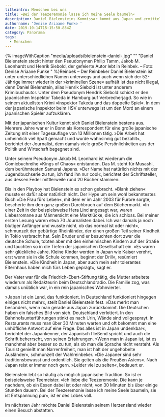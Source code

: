 ```yaml
---
titleintro: Menschen bei uns
title: »Bei der Teezeremonie lasse ich meine Seele baumeln«
description: Daniel Bielensteins Kommissar kommt aus Japan und ermittelt in Altona
authorname: 'Denise Ariaane Funke '
date: 2019-10-14T15:15:50.834Z
category: Panorama
tags:
  - Menschen
---
```

{% imageWithCaption "media/uploads/bielenstein-daniel-.jpg" "" "Daniel Bielenstein steckt hinter den Pseudonymen Philip Tamm, Jakob M. Leonhardt und Henrik Siebold, der gefeierte Autor lebt in Reinbek. – Foto: Denise Ariaane Funke " %}Reinbek – Der Reinbeker Daniel Bielenstein ist unter unterschiedlichen Namen unterwegs und auch wenn sich der 52-Jährige immer wieder in der »kriminellen Szene« aufhält ist das nicht illegal, denn Daniel Bielenstein, alias Henrik Siebold ist unter anderem Krimibuchautor. Unter dem Pseudonym Hendrik Siebold schickt er den japanischen Inspektor Takeda in Hamburg auf Verbrecherjagd. So wie in seinem aktuellsten Krimi »Inspektor Takeda und das doppelte Spiel«. In dem der japanische Inspektor beim HSV unterwegs ist um den Mord an einem japanischen Spieler aufzuklären. 

Mit der japanischen Kultur kennt sich Daniel Bielenstein bestens aus. Mehrere Jahre war er in Bonn als Korrespondent für eine große japanische Zeitung mit einer Tagesauflage von 13 Millionen tätig. »Die Arbeit hat unheimlich viel Spaß gemacht und wurde wahnsinnig gut bezahlt«, berichtet der Journalist, dem damals viele große Persönlichkeiten aus der Politik und Wirtschaft begegnet sind. 

Unter seinem Pseudonym Jakob M. Leonhard ist wiederum die Comicbuchreihe »Kings of Chaos« entstanden. Das M. steht für Musashi, dem berühmtesten Samurai Japans. »Der Name hat natürlich nichts mit der Jugendbuchserie zu tun, ich fand ihn nur cool«, berichtet der Schriftsteller, aus dessen Feder mittlerweile rund 20 Bücher stammen. 


Bis in den Playboy hat Bielenstein es schon gebracht. »Blank ziehen« musste er dafür aber natürlich nicht. Der Hype um sein wohl bekanntestes Buch »Die Frau fürs Leben«, mit dem er im Jahr 2003 für Furore sorgte, bescherte ihm den ganz großen Durchbruch auf dem Büchermarkt. »In einer Zeit in der beispielsweise Hera Lind angesagt war, waren Liebesromane aus Männersicht eine Marktlücke, die ich schloss. Bei meiner ersten Lesung waren etwa 70 Journalisten dabei. Ich war damals ja noch blutiger Anfänger und wusste nicht, ob das normal ist oder nicht«, schmunzelt der gebürtige Rheinländer, der einen großen Teil seiner Kindheit in Tokio verbracht hat. Sein Bruder und er besuchten dort zwar die deutsche Schule, tobten aber mit den einheimischen Kindern auf der Straße und tauchten so in die Tiefen der japanischen Gesellschaft ein. »Es waren sehr glückliche Jahre. Kleine Kinder werden in Japan wie Kaiser verehrt, erst wenn sie in die Schule kommen, beginnt der Drill«, resümiert Bielenstein. »Die Kindheit in Japan, aber auch mein sehr tolerantes Elternhaus haben mich fürs Leben geprägt«, sagt er. 

Der Vater war für die Friedrich-Ebert-Stiftung tätig, die Mutter arbeitete wiederum als Redakteurin beim Deutschlandradio. Die Familie zog, was damals unüblich war, in ein rein japanisches Wohnviertel. 

»Japan ist ein Land, das funktioniert. In Deutschland funktioniert hingegen einiges nicht mehr«,  stellt Daniel Bielenstein fest. »Das merkt man besonders, wenn man gerade aus Japan zurückkommt. Die Deutschen haben ein falsches Bild von sich. Deutschland verlottert. In den Bahnhofsunterführungen stinkt es nach Urin, Wände sind vollgesprayt. In Restaurants muss man über 30 Minuten warten und oft bekommt man eine unhöfliche Antwort auf eine Frage. Das alles ist in Japan undenkbar«, berichtet der Japankenner, der Japanisch fließend spricht und auch die Schrift beherrscht, von seinen Erfahrungen. »Wenn man in Japan ist, ist es manchmal aber besser so zu tun, als ob man die Sprache nicht versteht. Als Tourist genießt man Narrenfreiheit, man ist halt der ungehobelte Ausländer«, schmunzelt der Wahlreinbeker. »Die Japaner sind sehr traditionsbewusst und ordentlich. Sie gelten als die Preußen Asiens«. Nach Japan reist er immer noch gern. »Leider viel zu selten«, bedauert er. 

Bielenstein lebt so häufig als möglich japanische Tradition. So ist er beispielsweise Teemeister. »Ich liebe die Teezeremonie. Die kann je nachdem, ob ein Essen dabei ist oder nicht, von 30 Minuten bis über einige Stunden dauern. Bei der Teezeremonie lasse ich meine Seele baumeln, sie ist Entspannung pur«, ist er des Lobes voll.

Im nächsten Jahr möchte Daniel Bielenstein seinem Herzensland wieder einen Besuch abstatten.
